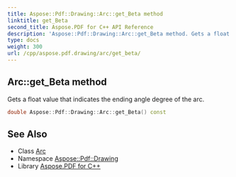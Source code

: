 ```yaml
---
title: Aspose::Pdf::Drawing::Arc::get_Beta method
linktitle: get_Beta
second_title: Aspose.PDF for C++ API Reference
description: 'Aspose::Pdf::Drawing::Arc::get_Beta method. Gets a float value that indicates the ending angle degree of the arc in C++.'
type: docs
weight: 300
url: /cpp/aspose.pdf.drawing/arc/get_beta/
---
```

## Arc::get_Beta method


Gets a float value that indicates the ending angle degree of the arc.

```cpp
double Aspose::Pdf::Drawing::Arc::get_Beta() const
```

## See Also

* Class [Arc](../)
* Namespace [Aspose::Pdf::Drawing](../../)
* Library [Aspose.PDF for C++](../../../)
